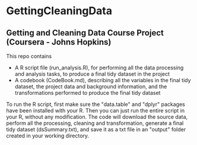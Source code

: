 # GettingCleaningData
## Getting and Cleaning Data Course Project (Coursera - Johns Hopkins)

This repo contains 
* A R script file (run_analysis.R), for performing all the data processing and analysis tasks, to produce a final tidy dataset in the project
* A codebook (CodeBook.md), describing all the variables in the final tidy dataset, the project data and background information, and the transformations performed to produce the final tidy dataset

To run the R script, first make sure the "data.table" and "dplyr" packages have been installed with your R. Then you can just run the entire script in your R, without any modification. The code will download the source data, perform all the processing, cleaning and transformation, generate a final tidy dataset (dsSummary.txt), and save it as a txt file in an "output" folder created in your working directory.
